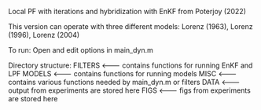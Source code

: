 Local PF with iterations and hybridization with EnKF from Poterjoy (2022)

This version can operate with three different models: Lorenz (1963), Lorenz (1996), Lorenz (2004)

To run: 
   Open and edit options in main_dyn.m

Directory structure:
   FILTERS <--- contains functions for running EnKF and LPF
   MODELS <--- contains functions for running models
   MISC <--- contains various functions needed by main_dyn.m or filters
   DATA <--- output from experiments are stored here
   FIGS <--- figs from experiments are stored here

